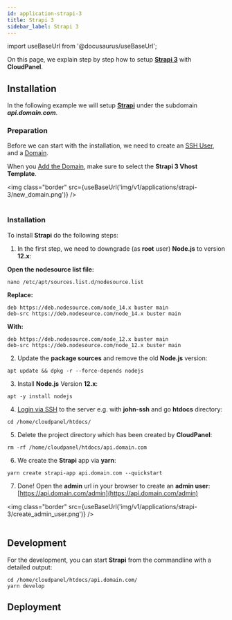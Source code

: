 ```yaml
---
id: application-strapi-3
title: Strapi 3
sidebar_label: Strapi 3
---
```


import useBaseUrl from '@docusaurus/useBaseUrl';

On this page, we explain step by step how to setup **[Strapi 3](https://strapi.io/)** with **CloudPanel**.

## Installation

In the following example we will setup **[Strapi](https://strapi.io/)** under the subdomain ***api.domain.com***.

### Preparation

Before we can start with the installation, we need to create an [SSH User](users#adding-a-user), and a [Domain](domains#adding-a-domain).

When you [Add the Domain](domains#adding-a-domain), make sure to select the **Strapi 3 Vhost Template**.

<img class="border" src={useBaseUrl('img/v1/applications/strapi-3/new_domain.png')} /> <br /><br />

### Installation

To install **Strapi** do the following steps:

1. In the first step, we need to downgrade (as **root** user) **Node.js** to version **12.x**:

**Open the nodesource list file:**

```
nano /etc/apt/sources.list.d/nodesource.list
```

**Replace:**

```
deb https://deb.nodesource.com/node_14.x buster main
deb-src https://deb.nodesource.com/node_14.x buster main
```

**With:**

```
deb https://deb.nodesource.com/node_12.x buster main
deb-src https://deb.nodesource.com/node_12.x buster main
```

2. Update the **package sources** and remove the old **Node.js** version:

```
apt update && dpkg -r --force-depends nodejs
```

3. Install **Node.js** Version **12.x**:

```
apt -y install nodejs
```

4. [Login via SSH](users#ssh-login) to the server e.g. with **john-ssh** and go **htdocs** directory:

```
cd /home/cloudpanel/htdocs/
```

5. Delete the project directory which has been created by **CloudPanel**:

```
rm -rf /home/cloudpanel/htdocs/api.domain.com
```

6. We create the **Strapi** app via **yarn**:

```
yarn create strapi-app api.domain.com --quickstart
```

7. Done! Open the **admin** url in your browser to create an **admin user**: [https://api.domain.com/admin](https://api.domain.com/admin)

<img class="border" src={useBaseUrl('img/v1/applications/strapi-3/create_admin_user.png')} /> <br /><br />

## Development

For the development, you can start **Strapi** from the commandline with a detailed output:

```
cd /home/cloudpanel/htdocs/api.domain.com/
yarn develop
```

## Deployment

